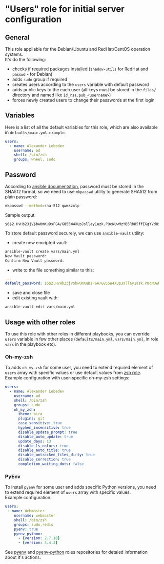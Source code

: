 # "Users" role for initial server configuration  
  
## General
This role appliable for the Debian/Ubuntu and RedHat/CentOS operation systems.  
It's do the following:  
* checks if required packages installed (```shadow-utils``` for RedHat and ```passwd``` - for Debian)  
* adds ```sudo``` group if required  
* creates users according to the ```users``` variable with default password  
* adds public keys to the each user (all keys must be stored in the ```files/``` directory and named like ```id_rsa.pub_<username>```)  
* forces newly created users to change their passwords at the first login  
  
## Variables  
Here is a list of all the default variables for this role, which are also available in ```defaults/main.yml.example```.  
```yml
users:
  - name: Alexander Lebedev
    username: ad
    shell: /bin/zsh
    groups: wheel, sudo
```  
  
## Password  
According to [ansible documentstion](http://docs.ansible.com/ansible/faq.html#how-do-i-generate-crypted-passwords-for-the-user-module), 
password must be stored in the SHA512 format, so we need to use ```mkpasswd``` utility to generate SHA512 from plain password:  
```bash
mkpasswd --method=sha-512 qwmkzxlp
```  
Sample output:   
```
$6$2.HvHb23jV$bw0mKuDsFGA/G855W4XUpJsllay1azk.POcNUwMzYB5Rb85ffEGgYVdUsTDB9RSLUz7jFCXexYsbeAPXXcbQc0
```
To store default password securely, we can use ```ansible-vault``` utility:  
* create new encripted vault:  

```bash
ansible-vault create vars/main.yml
New Vault password:
Confirm New Vault password:
```  
* write to the file something similar to this:  

```yml
---  
default_password: $6$2.HvHb23jV$bw0mKuDsFGA/G855W4XUpJsllay1azk.POcNUwMzYB5Rb85ffEGgYVdUsTDB9RSLUz7jFCXexYsbeAPXXcbQc0
```  

* save and close file  
* edit existing vault with:  

```bash
ansible-vault edit vars/main.yml
```  

## Usage with other roles  
To use this role with other roles in different playbooks, you can override ```users``` variable 
in few other places (```defaults/main.yml```, ```vars/main.yml```, in role ```vars``` in the playbook etc).  

### Oh-my-zsh
To adds ```oh-my-zsh``` for some user, you need to extend required element of ```users``` array with specific values or use default values from [zsh role](https://git.itgene.ru/ansible/zsh).  
Example configuration with user-specific oh-my-zsh settings:  
```yml
users:
  - name: Alexander Lebedev
    username: ad
    shell: /bin/zsh
    groups: sudo
    oh_my_zsh:
      theme: bira
      plugins: git
      case_sensitive: true
      hyphen_insensitive: true
      disable_update_prompt: true
      disable_auto_update: true
      update_days: 13
      disable_ls_colors: true
      disable_auto_title: true
      disable_untracked_files_dirty: true
      disable_correction: true
      completion_waiting_dots: false
```  

### PyEnv  
To install ```pyenv``` for some user and adds specific Python versions, you need to extend required element of ```users``` array with specific values.  
Example configuration:  
```yml 
users:
 - name: Webmaster
    username: webmaster
    shell: /bin/zsh
    groups: sudo,redis
    pyenv: true
    pyenv_python:
      - {version: 2.7.10}
      - {version: 3.4.3}
```  
See [pyenv]() and [pyenv-python]() roles repositories for detaied information about it's actions.  